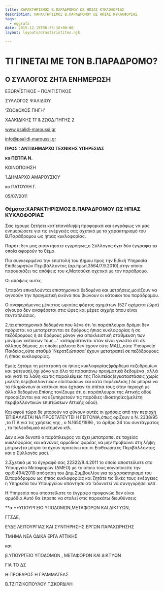 ```yaml
---
title: ΧΑΡΑΚΤΗΡΙΣΜΟΣ Β.ΠΑΡΑΔΡΟΜΟΥ ΩΣ ΗΠΙΑΣ ΚΥΚΛΟΦΟΡΙΑΣ
description: ΧΑΡΑΚΤΗΡΙΣΜΟΣ Β.ΠΑΡΑΔΡΟΜΟΥ ΩΣ ΗΠΙΑΣ ΚΥΚΛΟΦΟΡΙΑΣ
tags:
  - eggrafa
date: 2015-12-15T06:35:18+00:00
layout: layouts/drastiriotites.njk

---
```


# ΤΙ ΓΙΝΕΤΑΙ ΜΕ ΤΟΝ Β.ΠΑΡΑΔΡΟΜΟ?

## Ο ΣΥΛΛΟΓΟΣ ΖΗΤΑ ΕΝΗΜΕΡΩΣΗ

<!-- excerpt -->

ΕΞΩΡΑΪΣΤΙΚΟΣ – ΠΟΛΙΤΙΣΤΙΚΟΣ

ΣΥΛΛΟΓΟΣ ΨΑΛΙΔΙΟΥ

‘ΖΩΟΔΟΧΟΣ ΠΗΓΗ’

ΧΑΛΚΙΔΙΚΗΣ 17 &amp; ΖΩΟΔ.ΠΗΓΗΣ 2

www.psalidi-maroussi.gr

info@psalidi-maroussi.gr

**ΠΡΟΣ : ΑΝΤΙΔΗΜΑΡΧΟ ΤΕΧΝΙΚΗΣ ΥΠΗΡΕΣΙΑΣ**

**κο ΠΕΠΠΑ Ν.**

ΚΟΙΝΟΠΟΙΗΣΗ

1.ΔΗΜΑΡΧΟ ΑΜΑΡΟΥΣΙΟΥ

κο ΠΑΤΟΥΛΗ Γ.

05/07/2011

### Θέματα:ΧΑΡΑΚΤΗΡΙΣΜΟΣ Β.ΠΑΡΑΔΡΟΜΟΥ ΩΣ ΗΠΙΑΣ ΚΥΚΛΟΦΟΡΙΑΣ

Σας έχουμε ζητήσει κατ΄επανάληψη προφορικά και εγγράφως να μας ενημερώσετε για τις ενέργειές σας σχετικά με το χαρακτηρισμό του Β.Παράδρομου ως ήπιας κυκλοφορίας.

Παρότι δεν μας απαντήσατε εγγράφως,ο Σύλλογος έχει δύο έγγραφα τα οποία αφορούν το θέμα.

Πιο συγκεκριμένα την επιστολή του Δήμου προς την Ειδική Υπηρεσία Επιθεωρητών Περιβάλλοντος (αρ.πρωτ.3564/7.9.2010),στην οποία παρουσιάζει τις απόψεις του κ,Ματσούκη σχετικά με τον παράδρομο.

Οι απόψεις αυτές

1.παρότι επικαλούνται επιστημονικά δεδομένα και μετρήσεις,μοιάζουν να αγνοούν την πραγματική εικόνα που βιώνουν οι κάτοικοι του παράδρομου.

Ο αναφερόμενος μέγιστος ωριαίος φόρτος οχημάτων (527 οχήματα /ώρα) σίγουρα δεν αναφέρεται στις ώρες και μέρες αιχμής όπου είναι πενταπλάσιος.

2.τα επιστημονικά δεδομένα που λένε ότι ‘οι παράπλευροι δρόμοι δεν πρόρισται να μετατρέπονται σε δρόμους ήπιας κυκλοφορίας ή σε πεζόδρομους ή σε δρόμους μόνον για αποκλειστική στάθμευση των μονίμων κατοίκων τους…’ ΄καταρρίπτονται όταν είναι γνωστό ότι σε άλλους δήμους ,οι οποίοι μάλιστα δεν έχουν ούτε MALL,ούτε Υπουργείο Παιδείας,ούτε σταθμό ΄Νερατζιώτισσα’ έχουν μετατραπεί σε πεζόδρομους ή ήπιας κυκλοφορίας.

Εμείς ζητάμε τη μετατροπή σε ήπιας κυκλοφορίας(φάρδεμα πεζοδρομίων και φύτευση),όχι μόνο για όλα τα παραπάνω πραγματικά δεδομένα ,αλλά και γιατί τα λάθη και τις παραλείψεις της Πολιτείας(εγκαταστάσεις χωρίς μελέτη περιβαλλοντικών επιπτώσεων και κατά παρέκκλιση ) δε μπορεί να τα πληρώνουν οι κάτοικοι που έχτισαν τα σπίτια τους στην περιοχή με άλλα δεδομένα.Eπίσης τονίζουμε ότι οι παράπλευροι της Αττικής οδού προορίζονται για να εξυπηρετούν τις παρόδιες ιδιοκτησίες(μελέτη περιβαλλοντικών επιπτώσεων Αττικής οδού).

Και αφού τώρα δε μπορούν να φύγουν αυτές οι χρήσεις από την περιοχή ΈΠΙΒΑΛΛΕΤΑΙ ΝΑ ΠΡΟΣΤΑΤΕΥΤΕΙ Η ΓΕΙΤΟΝΙΑ,όπως ορίζουν ο Ν. 2338/95 ,το Π.Δ για τις χρήσεις γης , ο Ν.1650/1986 , το άρθρο 24 του συντάγματος , το πολεοδομικό κεκτημένο κτλ.

Δεν είναι δυνατό ο παράπλευρος να έχει μετατραπεί σε ταχείας κυκλοφορίας και κανένας αρμόδιος φορέας να μην προβαίνει στη λήψη μέτρων(τα μέτρα τα έχουν προτείνει και οι Επιθεωρητές Περιβάλλοντος και ο Σύλλογός μας).

2.Σχετικά με το έγγραφό σας 22322/8.4.2011 το οποίο αποστείλατε στο Υπουργείο Μεταφορών (ΔΜΕΟ) με το οποίο τους κοινοποιείτε την αριθ.494/2010 απόφαση του Δημ.Συμβουλίου για το χαρακτηρισμό του Β.παράδρομου ως ήπιας κυκλοφορίας και ζητάτε τις δικές τους ενέργειες η Υπηρεσία του Υπουργείου απάντησε ότι ‘αδυνατεί να συνηγορήσει κλπ΄.

Η Υπηρεσία που αποστείλατε το έγγραφο προφανώς δεν είναι αρμόδια.Αυτό θα έπρεπε να σταλεί στις παρακάτω διευθύνσεις

**α.**ΥΠΟΥΡΓΕΙΟ ΥΠΟΔΟΜΩΝ,ΜΕΤΑΦΟΡΩΝ ΚΑΙ ΔΙΚΤΥΩΝ,

ΓΓΣΔΕ,

ΕΥΔΕ ΛΕΙΤΟΥΡΓΙΑΣ ΚΑΙ ΣΥΝΤΗΡΗΣΗΣ ΕΡΓΩΝ ΠΑΡΑΧΩΡΗΣΗΣ

ΤΜΗΜΑ ΝΕΑ ΟΔΙΚΑ ΕΡΓΑ ΑΤΤΙΚΗΣ

και

β.ΥΠΟΥΡΓΕΙΟ ΥΠΟΔΟΜΩΝ , ΜΕΤΑΦΟΡΩΝ ΚΑΙ ΔΙΚΤΥΩΝ

ΓΙΑ ΤΟ ΔΣ

Η ΠΡΟΕΔΡΟΣ Η ΓΡΑΜΜΑΤΕΑΣ

Β.ΤΖΙΤΖΙΚΟΠΟΥΛΟΥ Γ.ΣΚΟΡΔΙΛΗ
